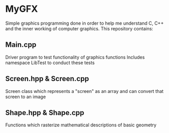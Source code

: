 # MyGFX

Simple graphics programming done in order to help me understand C, C++ and the inner working of computer graphics.
This repository contains:

## Main.cpp
Driver program to test functionality of graphics functions
Includes namespace LibTest to conduct these tests

## Screen.hpp & Screen.cpp
Screen class which represents a "screen" as an array and can convert that screen to an image

## Shape.hpp & Shape.cpp
Functions which rasterize mathematical descriptions of basic geometry